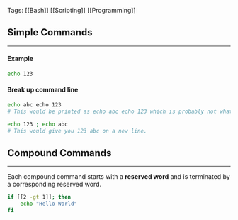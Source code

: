 Tags: [[Bash]] [[Scripting]] [[Programming]] 

## Simple Commands
--- 
#### Example

```bash
echo 123
```


#### Break up command line

```bash
echo abc echo 123
# This would be printed as echo abc echo 123 which is probably not what you inteded.

echo 123 ; echo abc
# This would give you 123 abc on a new line. 
```


## Compound Commands
---
Each compound command starts with a **reserved word** and is terminated by a corresponding reserved word. 

```bash
if [[2 -gt 1]]; then
	echo "Hello World"
fi
``` 

